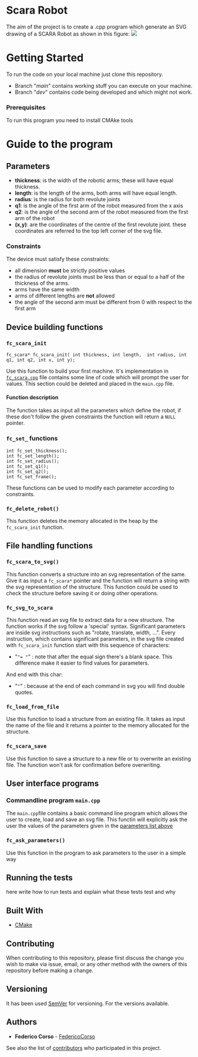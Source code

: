 # **Scara Robot**
The aim of the project is to create a .cpp program which generate an SVG drawing of a SCARA Robot as shown in this figure:
![](build/scara.svg)

# **Getting Started**
To run the code on your local machine just clone this repository.

* Branch "*main*" contains working stuff you can execute on your machine.
* Branch "*dev*" contains code being developed and which might not work.


### **Prerequisites**
To run this program you need to install CMAke tools

# **Guide to the program**
## <a name="param"></a> Parameters
* **thickness**: is the width of the robotic arms; these will have equal thickness.
* **length**: is the length of the arms, both arms will have equal length.
* **radius**: is the radius for both revolute joints
* **q1**: is the angle of the first arm of the robot measured from the x axis
* **q2**: is the angle of the second arm of the robot measured from the first arm of the robot
* **(x,y)**: are the coordinates of the centre of the first revolute joint. these coordinates are referred to the top left corner of the svg file.

### **Constraints**
The device must satisfy these constraints:
*  all dimension **must** be  strictly positive values
*  the radius of revolute joints must be less than or equal to a half of the thickness of the arms.
*  arms have the same width
*  arms of different lengths are **not** allowed
*  the angle of the second arm must be different from 0 with respect to the first arm
## **Device building functions**
### **`fc_scara_init`**

````
fc_scara* fc_scara_init( int thickness, int length,  int radius, int q1, int q2, int x, int y);
````
Use this function to build your first machine.
It's implementation in [`fc_scara.cpp`](https://github.com/FedericoCorso/homework1/blob/dev/src/fc_scara.cpp) file contains some line of code which will prompt the user for values. This section could be deleted and placed in the `main.cpp` file.
#### **Function description**
The function takes as input all the parameters which define the robot, if these don't follow the given constraints the function will return a `NULL` pointer.

### **`fc_set_` functions**
````
int fc_set_thickness();
int fc_set_length();
int fc_set_radius();
int fc_set_q1();
int fc_set_q2();
int fc_set_frame();
````
These functions can be used to modify each parameter according to constraints.

### **`fc_delete_robot()`**
This function deletes the memory allocated in the heap by the `fc_scara_init` function. 

## **File handling functions**
### **`fc_scara_to_svg()`**
This function converts a structure into an svg representation of the same.
Give it as input a `fc_scara*` pointer and the function will return a string with the svg representation of the structure. 
This function could be used to check the structure before saving it or doing other operations.
### **`fc_svg_to_scara`**
This function read an svg file to extract data for a new structure.
The function works if the svg follow a 'special' syntax.
Significant parameters are inside svg instructions such as "rotate, translate, width, ...".
Every instruction, which contains significant parameters, in the svg file created with `fc_scara_init` function start with this sequence of characters:
* "`"= "`" : note that after the equal sign there's a blank space. This difference make it easier to find values for parameters.

And end with this char:
* "`"`" : because at the end of each command in svg you will find double quotes. 

### **`fc_load_from_file`**
Use this function to load a structure from an existing file.
It takes as input the name of the file and it returns a pointer to the memory allocated for the structure.
### **`fc_scara_save`**
Use this function to save a structure to a new file or to overwrite an existing file.
The function won't ask for confirmation before overwriting.
## **User interface programs**
### **Commandline program `main.cpp`**
The `main.cpp`file contains a basic command line program which allows the user to create, load and save an svg file.
This functin will explicitly ask the user the values of the parameters given in the [parameters list above](#param)
### **`fc_ask_parameters()`**
Use this function in the program to ask parameters to the user in a simple way

## Running the tests
here write how to run tests and explain what these tests test and why

## Built With

* [CMake](https://cmake.org) 

## Contributing
When contributing to this repository, please first discuss the change you wish to make via issue, email, or any other method with the owners of this repository before making a change.


## Versioning

It has been used [SemVer](http://semver.org/) for versioning. For the versions available.

## Authors

* **Federico Corso** - [FedericoCorso](https://github.com/FedericoCorso)

See also the list of [contributors](https://github.com/FedericoCorso/homework1/graphs/contributors) who participated in this project.




